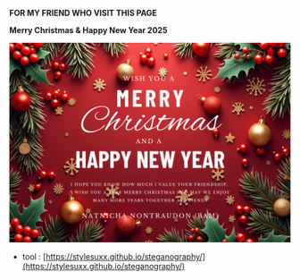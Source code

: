 **FOR MY FRIEND WHO VISIT THIS PAGE**

**Merry Christmas & Happy New Year 2025**
  
![Card](picture_github/card_ChristYear.png)
- tool : [https://stylesuxx.github.io/steganography/](https://stylesuxx.github.io/steganography/)
